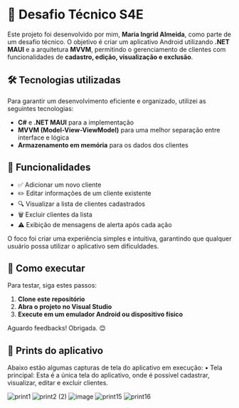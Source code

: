 # 📱 Desafio Técnico  S4E

Este projeto foi desenvolvido por mim, **Maria Ingrid Almeida**, como parte de um desafio técnico. O objetivo é criar um aplicativo Android utilizando **.NET MAUI** e a arquitetura **MVVM**, permitindo o gerenciamento de clientes com funcionalidades de **cadastro, edição, visualização e exclusão**.  

## 🛠️ Tecnologias utilizadas  
Para garantir um desenvolvimento eficiente e organizado, utilizei as seguintes tecnologias:  
- **C#** e **.NET MAUI** para a implementação  
- **MVVM (Model-View-ViewModel)** para uma melhor separação entre interface e lógica  
- **Armazenamento em memória** para os dados dos clientes  

## 📌 Funcionalidades  
- ✅ Adicionar um novo cliente  
- ✏️ Editar informações de um cliente existente  
- 🔍 Visualizar a lista de clientes cadastrados  
- 🗑️ Excluir clientes da lista  
- ⚠️ Exibição de mensagens de alerta após cada ação  

O foco foi criar uma experiência simples e intuitiva, garantindo que qualquer usuário possa utilizar o aplicativo sem dificuldades. 

## 🚀 Como executar  
Para testar, siga estes passos:  
1. **Clone este repositório**  
2. **Abra o projeto no Visual Studio**  
3. **Execute em um emulador Android ou dispositivo físico**  

Aguardo feedbacks! Obrigada. 😊  

## 📸 Prints do aplicativo  
Abaixo estão algumas capturas de tela do aplicativo em execução:
• Tela principal: Esta é a única tela do aplicativo, onde é possível cadastrar, visualizar, editar e excluir clientes.

![print1](https://github.com/user-attachments/assets/21b33105-97cb-453a-9c30-ecbdcf788eb2) ![print2 (2)](https://github.com/user-attachments/assets/94d8f4ad-08c6-4613-b9bc-fb88b7400d6a) ![image](https://github.com/user-attachments/assets/1f9b0eb4-0a45-400f-b1d6-32edb0e2a4f9) ![print15](https://github.com/user-attachments/assets/a2877e7a-de57-40ae-817f-95faab562cf0) ![print16](https://github.com/user-attachments/assets/3721a3a5-909d-400c-831d-016519381996)
